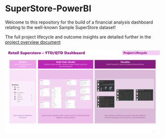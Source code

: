 # SuperStore-PowerBI
Welcome to this repository for the build of a financial analysis dashboard relating to the well-known Sample SuperStore dataset!

The full project lifecycle and outcome insights are detailed further in the [project overview document](./docs/ProjectSummary.pdf)

![Project Lifecycle](./docs/images/ProjectLifecycle.png)
